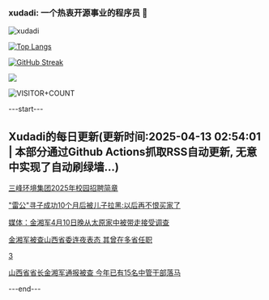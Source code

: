 ### xudadi: 一个热衷开源事业的程序员 👋

![xudadi](https://github-readme-stats-git-masterorgs-github-readme-stats-team.vercel.app/api?username=xudadi)

[![Top Langs](https://github-readme-stats.vercel.app/api/top-langs/?username=xudadi)](https://github.com/anuraghazra/github-readme-stats)

[![GitHub Streak](https://streak-stats.demolab.com?user=xudadi&locale=zh_Hans)](https://git.io/streak-stats)

![](https://raw.githubusercontent.com/xudadi/xudadi/main/assets/github-contribution-grid-snake.svg)

![VISITOR+COUNT](https://komarev.com/ghpvc/?username=xudadi&label=VISITOR+COUNT)


---start---

## Xudadi的每日更新(更新时间:2025-04-13 02:54:01 | 本部分通过Github Actions抓取RSS自动更新, 无意中实现了自动刷绿墙...)

[三峰环境集团2025年校园招聘简章](https://www.gongkaoleida.com/article/2357032)

["雷公"寻子成功10个月后被儿子拉黑:以后再不恨买家了](https://m.163.com/news/article/JSV7IBA305561G0D.html)

[媒体：金湘军4月10日晚从太原家中被带走接受调查](https://m.163.com/news/article/JSVQAQ7305199DKK.html)

[金湘军被查山西省委连夜表态 其曾在多省任职](https://m.163.com/news/article/JSVPVQR605561G0D.html)

[3](https://m.163.com/touch/news/sub/domestic)

[山西省省长金湘军通报被查 今年已有15名中管干部落马](https://m.163.com/news/article/JSVKD2TL0514R9P4.html)

---end---
